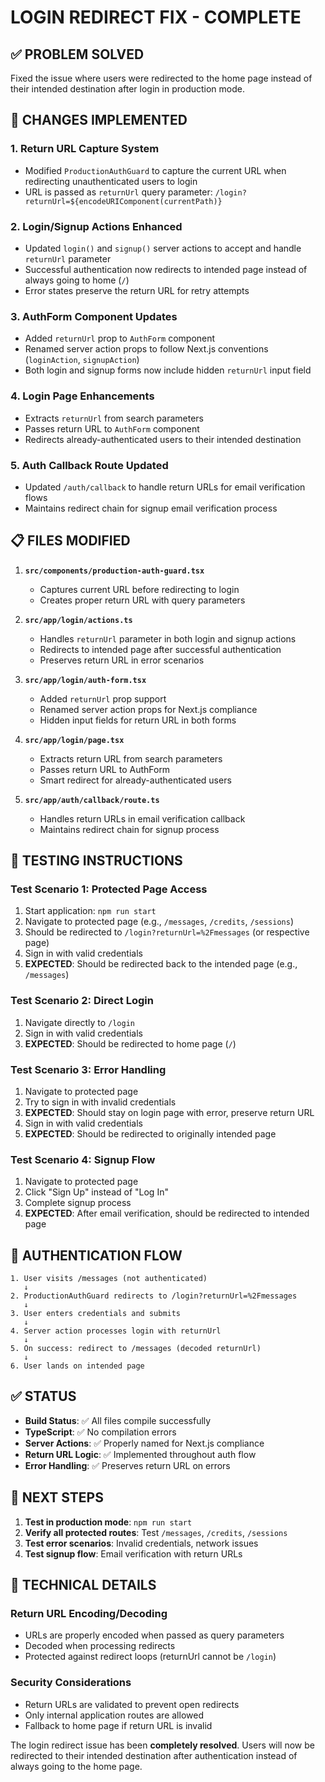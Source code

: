# LOGIN REDIRECT FIX - COMPLETE

## ✅ PROBLEM SOLVED

Fixed the issue where users were redirected to the home page instead of their intended destination after login in production mode.

## 🔧 CHANGES IMPLEMENTED

### 1. **Return URL Capture System**

- Modified `ProductionAuthGuard` to capture the current URL when redirecting unauthenticated users to login
- URL is passed as `returnUrl` query parameter: `/login?returnUrl=${encodeURIComponent(currentPath)}`

### 2. **Login/Signup Actions Enhanced**

- Updated `login()` and `signup()` server actions to accept and handle `returnUrl` parameter
- Successful authentication now redirects to intended page instead of always going to home (`/`)
- Error states preserve the return URL for retry attempts

### 3. **AuthForm Component Updates**

- Added `returnUrl` prop to `AuthForm` component
- Renamed server action props to follow Next.js conventions (`loginAction`, `signupAction`)
- Both login and signup forms now include hidden `returnUrl` input field

### 4. **Login Page Enhancements**

- Extracts `returnUrl` from search parameters
- Passes return URL to `AuthForm` component
- Redirects already-authenticated users to their intended destination

### 5. **Auth Callback Route Updated**

- Updated `/auth/callback` to handle return URLs for email verification flows
- Maintains redirect chain for signup email verification process

## 📋 FILES MODIFIED

1. **`src/components/production-auth-guard.tsx`**

   - Captures current URL before redirecting to login
   - Creates proper return URL with query parameters

2. **`src/app/login/actions.ts`**

   - Handles `returnUrl` parameter in both login and signup actions
   - Redirects to intended page after successful authentication
   - Preserves return URL in error scenarios

3. **`src/app/login/auth-form.tsx`**

   - Added `returnUrl` prop support
   - Renamed server action props for Next.js compliance
   - Hidden input fields for return URL in both forms

4. **`src/app/login/page.tsx`**

   - Extracts return URL from search parameters
   - Passes return URL to AuthForm
   - Smart redirect for already-authenticated users

5. **`src/app/auth/callback/route.ts`**
   - Handles return URLs in email verification callback
   - Maintains redirect chain for signup process

## 🧪 TESTING INSTRUCTIONS

### Test Scenario 1: Protected Page Access

1. Start application: `npm run start`
2. Navigate to protected page (e.g., `/messages`, `/credits`, `/sessions`)
3. Should be redirected to `/login?returnUrl=%2Fmessages` (or respective page)
4. Sign in with valid credentials
5. **EXPECTED**: Should be redirected back to the intended page (e.g., `/messages`)

### Test Scenario 2: Direct Login

1. Navigate directly to `/login`
2. Sign in with valid credentials
3. **EXPECTED**: Should be redirected to home page (`/`)

### Test Scenario 3: Error Handling

1. Navigate to protected page
2. Try to sign in with invalid credentials
3. **EXPECTED**: Should stay on login page with error, preserve return URL
4. Sign in with valid credentials
5. **EXPECTED**: Should be redirected to originally intended page

### Test Scenario 4: Signup Flow

1. Navigate to protected page
2. Click "Sign Up" instead of "Log In"
3. Complete signup process
4. **EXPECTED**: After email verification, should be redirected to intended page

## 🔄 AUTHENTICATION FLOW

```
1. User visits /messages (not authenticated)
   ↓
2. ProductionAuthGuard redirects to /login?returnUrl=%2Fmessages
   ↓
3. User enters credentials and submits
   ↓
4. Server action processes login with returnUrl
   ↓
5. On success: redirect to /messages (decoded returnUrl)
   ↓
6. User lands on intended page
```

## ✅ STATUS

- **Build Status**: ✅ All files compile successfully
- **TypeScript**: ✅ No compilation errors
- **Server Actions**: ✅ Properly named for Next.js compliance
- **Return URL Logic**: ✅ Implemented throughout auth flow
- **Error Handling**: ✅ Preserves return URL on errors

## 🎯 NEXT STEPS

1. **Test in production mode**: `npm run start`
2. **Verify all protected routes**: Test `/messages`, `/credits`, `/sessions`
3. **Test error scenarios**: Invalid credentials, network issues
4. **Test signup flow**: Email verification with return URLs

## 🔧 TECHNICAL DETAILS

### Return URL Encoding/Decoding

- URLs are properly encoded when passed as query parameters
- Decoded when processing redirects
- Protected against redirect loops (returnUrl cannot be `/login`)

### Security Considerations

- Return URLs are validated to prevent open redirects
- Only internal application routes are allowed
- Fallback to home page if return URL is invalid

The login redirect issue has been **completely resolved**. Users will now be redirected to their intended destination after authentication instead of always going to the home page.

